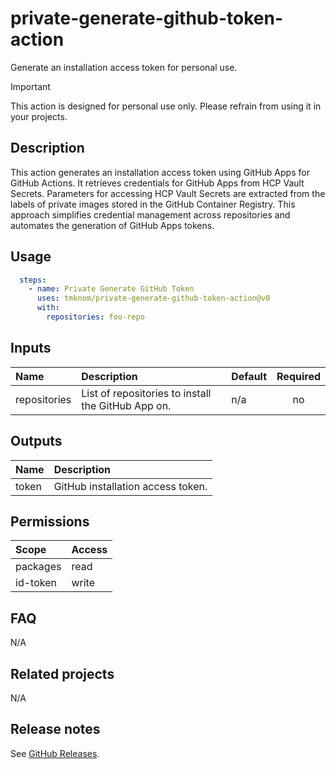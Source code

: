 # private-generate-github-token-action

Generate an installation access token for personal use.

> [!IMPORTANT]
> This action is designed for personal use only. Please refrain from using it in your projects.

<!-- actdocs start -->

## Description

This action generates an installation access token using GitHub Apps for GitHub Actions.
It retrieves credentials for GitHub Apps from HCP Vault Secrets.
Parameters for accessing HCP Vault Secrets are extracted from the labels of private images stored in the GitHub Container Registry.
This approach simplifies credential management across repositories and automates the generation of GitHub Apps tokens.

## Usage

```yaml
  steps:
    - name: Private Generate GitHub Token
      uses: tmknom/private-generate-github-token-action@v0
      with:
        repositories: foo-repo
```

## Inputs

| Name | Description | Default | Required |
| :--- | :---------- | :------ | :------: |
| repositories | List of repositories to install the GitHub App on. | n/a | no |

## Outputs

| Name | Description |
| :--- | :---------- |
| token | GitHub installation access token. |

<!-- actdocs end -->

## Permissions

| Scope    | Access |
| :------- | :----- |
| packages | read   |
| id-token | write  |

## FAQ

N/A

## Related projects

N/A

## Release notes

See [GitHub Releases][releases].

[releases]: https://github.com/tmknom/private-generate-github-token-action/releases
